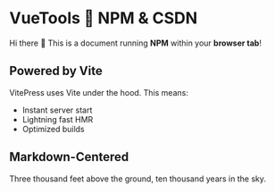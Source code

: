 # VueTools 💙 NPM & CSDN

Hi there :wave: This is a document running **NPM** within your **browser tab**!

## Powered by Vite

VitePress uses Vite under the hood. This means:

- Instant server start
- Lightning fast HMR
- Optimized builds

## Markdown-Centered

Three thousand feet above the ground, ten thousand years in the sky.
